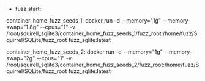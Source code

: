 

- fuzz start:

container_home_fuzz_seeds_1: docker run -d --memory="1g" --memory-swap="1.8g" --cpus="1" -v /root/squirell_sqlite3/container_home_fuzz_seeds_1/fuzz_root:/home/fuzz/Squirrel/SQLite/fuzz_root fuzz_sqlite:latest 

container_home_fuzz_seeds_2: docker run -d --memory="1g" --memory-swap="2g" --cpus="1" -v /root/squirell_sqlite3/container_home_fuzz_seeds_2/fuzz_root:/home/fuzz/Squirrel/SQLite/fuzz_root fuzz_sqlite:latest  